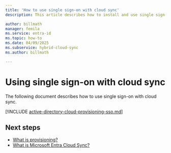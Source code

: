 ```yaml
---
title: 'How to use single sign-on with cloud sync'
description: This article describes how to install and use single sign-on with cloud sync.

author: billmath
manager: femila
ms.service: entra-id
ms.topic: how-to
ms.date: 04/09/2025
ms.subservice: hybrid-cloud-sync
ms.author: billmath

---
```


# Using single sign-on with cloud sync
The following document describes how to use single sign-on with cloud sync.

[!INCLUDE [active-directory-cloud-provisioning-sso.md](~/includes/entra-cloud-provisioning-sso.md)]





## Next steps 

- [What is provisioning?](../what-is-provisioning.md)
- [What is Microsoft Entra Cloud Sync?](what-is-cloud-sync.md)

